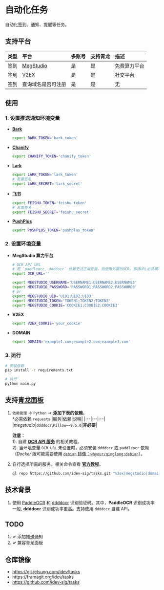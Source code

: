 # 自动化**任务**

自动化签到、通知、提醒等任务。

## 支持平台

| 类型 | 平台                                     | 多账号 | 支持青龙 | 描述         |
| :--- | :--------------------------------------- | :----- | :------- | :----------- |
| 签到 | [MegStudio](https://studio.brainpp.com/) | 是     | 是       | 免费算力平台 |
| 签到 | [V2EX](https://www.v2ex.com/)            | 是     | 是       | 社交平台     |
| 签到 | 查询域名是否可注册                       | 是     | 是       | 无           |

## 使用

### 1. 设置推送通知环境变量

- **[Bark](https://github.com/finb/bark)**

  ```bash
  export BARK_TOKEN='bark_token'
  ```

- **[Chanify](https://github.com/chanify/chanify)**

  ```bash
  export CHANIFY_TOKEN='chanify_token'
  ```

- **[Lark](https://open.larksuite.com/document/client-docs/bot-v3/add-custom-bot#756b882f)**

  ```bash
  export LARK_TOKEN='lark_token'
  # 若需签名
  export LARK_SECRET='lark_secret'
  ```

- **[飞书](https://open.feishu.cn/document/client-docs/bot-v3/add-custom-bot#756b882f)**

  ```bash
  export FEISHU_TOKEN='feishu_token'
  # 若需签名
  export FEISHU_SECRET='feishu_secret'
  ```

- **[PushPlus](http://www.pushplus.plus/push1.html)**

  ```bash
  export PUSHPLUS_TOKEN='pushplus_token'
  ```

### 2. 设置环境变量

- **MegStudio 算力平台**

  ```bash
  # OCR API URL
  # 若 `paddleocr, ddddocr` 依赖无法正常安装，则使用外置的OCR，即该URL必须填写
  export OCR_URL=''

  export MEGSTUDIO_USERNAME='USERNAME1;USERNAME2;USERNAME3'
  export MEGSTUDIO_PASSWORD='PASSWORD1;PASSWORD2;PASSWORD3'
  # or
  export MEGSTUDIO_UID='UID1;UID2;UID3'
  export MEGSTUDIO_TOKEN='TOKEN1;TOKEN2;TOKEN3'
  export MEGSTUDIO_COOKIE='COOKIE1;COOKIE2;COOKIE3'
  ```

- **V2EX**

  ```bash
  export V2EX_COOKIE='your_cookie'
  ```

- **DOMAIN**

  ```bash
  export DOMAIN='example1.com;example2.com;example3.com'
  ```

### 3. 运行

```bash
# 安装依赖
pip install -r requirements.txt

# 执行
python main.py
```

## 支持[青龙面板](https://github.com/whyour/qinglong)

1.  `依赖管理` -> `Python` -> **添加下表的依赖**。  
    \*必需依赖 `requests`
    |服务|依赖|说明|
    |:--|:--|:--|
    |_megstudio_|`ddddocr`,`Pillow==9.5.0`|**非必要**|

    **注意：**  
    1). 自建 **[OCR API 服务](https://github.com/sml2h3/ocr_api_server)** 的相关教程。  
    2). 当环境变量 `OCR_URL` 未设置时，必须安装 `ddddocr` 或 `paddleocr` 依赖（_Docker_ 版可能需要使用 [`debian` 镜像：`whyour/qinglong:debian`](https://github.com/whyour/qinglong#docker)）。

2.  自行选择所需的服务，相关命令查看 **[官方教程](https://github.com/whyour/qinglong#%E5%86%85%E7%BD%AE%E5%91%BD%E4%BB%A4)**。

    ```bash
    ql repo https://github.com/idev-sig/tasks.git "v2ex|megstudio|domain" "main" "ocr"
    ```

## 技术背景

1. 使用 [PaddleOCR](https://github.com/PaddlePaddle/PaddleOCR) 和 [ddddocr](https://github.com/sml2h3/ddddocr) 识别验证码。其中，**PaddleOCR** 识别成功率一般, **ddddocr** 识别成功率更高。支持使用 `ddddocr` 自建 API。

## TODO

1. **&checkmark;** 添加推送通知
2. **&checkmark;** 兼容青龙面板

## 仓库镜像

- https://git.jetsung.com/idev/tasks
- https://framagit.org/idev/tasks
- https://github.com/idev-sig/tasks

